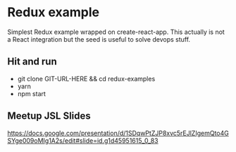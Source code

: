 # Redux example

Simplest Redux example wrapped on create-react-app. This actually is not a React integration but the seed is useful to solve devops stuff.

## Hit and run

- git clone GIT-URL-HERE && cd redux-examples
- yarn
- npm start

## Meetup JSL Slides

https://docs.google.com/presentation/d/1SDqwPtZJP8xvc5rEJlZIgemQto4GSYge009oMIg1A2s/edit#slide=id.g1d45951615_0_83
